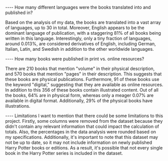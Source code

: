 ---- How many different languages were the books translated into and published in?

Based on the analysis of my data, the books are translated into a vast array of languages, up to 30 in total. Moreover, English appears to be the dominant language of publication, with a staggering 81% of all books being written in this language. Interestingly, only a tiny fraction of languages, around 0.013%, are considered derivatives of English, including German, Italian, Latin, and Swedish in addition to the other worldwide languages.

---- How many books were published in print vs. online resources?

There are 210 books that mention "volume" in their physical description, and 570 books that mention "pages" in their description. This suggests that these books are physical publications. Furthermore, 91 of these books use the keyword "digital," suggesting that they are available as online resources. In addition to this 356 of these books contain illustrated content. Out of all the books, 64% are in physical form, whereas only a meager 0.07% are available in digital format. Additionally, 29% of the physical books have illustrations.


---- Limitations
I want to mention that there could be some limitations to this project. Firstly, some columns were removed from the dataset because they didn't contain any relevant information that could impact the calculation of totals. Also, the percentages in the data analysis were rounded based on my specifications. Additionally, it's important to note that this dataset may not be up to date, so it may not include information on newly published Harry Potter books or editions. As a result, it's possible that not every single book in the Harry Potter series is included in the dataset.

